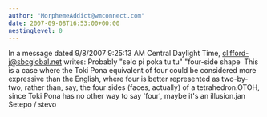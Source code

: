 ```yaml
---
author: "MorphemeAddict@wmconnect.com"
date: 2007-09-08T16:53:00+00:00
nestinglevel: 0
---
```

In a message dated 9/8/2007 9:25:13 AM Central Daylight Time, [clifford-j@sbcglobal.net](mailto://clifford-j@sbcglobal.net) writes:
Probably "selo pi poka tu tu" "four-side shape  This is a case where the Toki Pona equivalent of four could be considered more expressive than the English, where four is better represented as two-by-two, rather than, say, the four sides (faces, actually) of a tetrahedron.OTOH, since Toki Pona has no other way to say 'four', maybe it's an illusion.jan Setepo / stevo